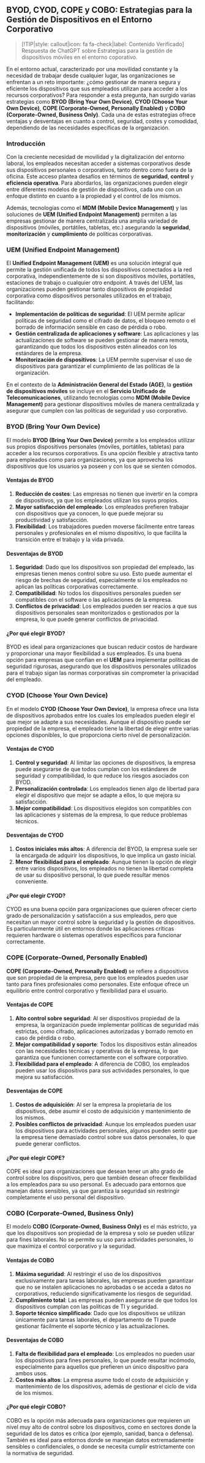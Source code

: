 ## **BYOD, CYOD, COPE y COBO: Estrategias para la Gestión de Dispositivos en el Entorno Corporativo** <!-- {docsify-ignore} -->

> [!TIP|style: callout|icon: fa fa-check|label: Contenido Verificado]
> Respuesta de ChatGPT sobre Estrategias para la gestión de dispositivos móviles en el entorno coporativo.

En el entorno actual, caracterizado por una movilidad constante y la necesidad de trabajar desde cualquier lugar, las organizaciones se enfrentan a un reto importante: ¿cómo gestionar de manera segura y eficiente los dispositivos que sus empleados utilizan para acceder a los recursos corporativos? Para responder a esta pregunta, han surgido varias estrategias como **BYOD (Bring Your Own Device)**, **CYOD (Choose Your Own Device)**, **COPE (Corporate-Owned, Personally Enabled)** y **COBO (Corporate-Owned, Business Only)**. Cada una de estas estrategias ofrece ventajas y desventajas en cuanto a control, seguridad, costes y comodidad, dependiendo de las necesidades específicas de la organización.

### **Introducción** <!-- {docsify-ignore} -->

Con la creciente necesidad de movilidad y la digitalización del entorno laboral, los empleados necesitan acceder a sistemas corporativos desde sus dispositivos personales o corporativos, tanto dentro como fuera de la oficina. Este acceso plantea desafíos en términos de **seguridad**, **control** y **eficiencia operativa**. Para abordarlos, las organizaciones pueden elegir entre diferentes modelos de gestión de dispositivos, cada uno con un enfoque distinto en cuanto a la propiedad y el control de los mismos.

Además, tecnologías como el **MDM (Mobile Device Management)** y las soluciones de **UEM (Unified Endpoint Management)** permiten a las empresas gestionar de manera centralizada una amplia variedad de dispositivos (móviles, portátiles, tabletas, etc.) asegurando la **seguridad**, **monitorización** y **cumplimiento** de políticas corporativas.

### **UEM (Unified Endpoint Management)** <!-- {docsify-ignore} -->

El **Unified Endpoint Management (UEM)** es una solución integral que permite la gestión unificada de todos los dispositivos conectados a la red corporativa, independientemente de si son dispositivos móviles, portátiles, estaciones de trabajo o cualquier otro endpoint. A través del UEM, las organizaciones pueden gestionar tanto dispositivos de propiedad corporativa como dispositivos personales utilizados en el trabajo, facilitando:

- **Implementación de políticas de seguridad**: El UEM permite aplicar políticas de seguridad como el cifrado de datos, el bloqueo remoto o el borrado de información sensible en caso de pérdida o robo.
- **Gestión centralizada de aplicaciones y software**: Las aplicaciones y las actualizaciones de software se pueden gestionar de manera remota, garantizando que todos los dispositivos estén alineados con los estándares de la empresa.
- **Monitorización de dispositivos**: La UEM permite supervisar el uso de dispositivos para garantizar el cumplimiento de las políticas de la organización.

En el contexto de la **Administración General del Estado (AGE)**, la **gestión de dispositivos móviles** se incluye en el **Servicio Unificado de Telecomunicaciones**, utilizando tecnologías como **MDM (Mobile Device Management)** para gestionar dispositivos móviles de manera centralizada y asegurar que cumplen con las políticas de seguridad y uso corporativo.

### **BYOD (Bring Your Own Device)** <!-- {docsify-ignore} -->

El modelo **BYOD (Bring Your Own Device)** permite a los empleados utilizar sus propios dispositivos personales (móviles, portátiles, tabletas) para acceder a los recursos corporativos. Es una opción flexible y atractiva tanto para empleados como para organizaciones, ya que aprovecha los dispositivos que los usuarios ya poseen y con los que se sienten cómodos.

#### **Ventajas de BYOD**

1. **Reducción de costes**: Las empresas no tienen que invertir en la compra de dispositivos, ya que los empleados utilizan los suyos propios.
2. **Mayor satisfacción del empleado**: Los empleados prefieren trabajar con dispositivos que ya conocen, lo que puede mejorar su productividad y satisfacción.
3. **Flexibilidad**: Los trabajadores pueden moverse fácilmente entre tareas personales y profesionales en el mismo dispositivo, lo que facilita la transición entre el trabajo y la vida privada.

#### **Desventajas de BYOD**

1. **Seguridad**: Dado que los dispositivos son propiedad del empleado, las empresas tienen menos control sobre su uso. Esto puede aumentar el riesgo de brechas de seguridad, especialmente si los empleados no aplican las políticas corporativas correctamente.
2. **Compatibilidad**: No todos los dispositivos personales pueden ser compatibles con el software o las aplicaciones de la empresa.
3. **Conflictos de privacidad**: Los empleados pueden ser reacios a que sus dispositivos personales sean monitorizados o gestionados por la empresa, lo que puede generar conflictos de privacidad.

#### **¿Por qué elegir BYOD?**

BYOD es ideal para organizaciones que buscan reducir costos de hardware y proporcionar una mayor flexibilidad a sus empleados. Es una buena opción para empresas que confían en el **UEM** para implementar políticas de seguridad rigurosas, asegurando que los dispositivos personales utilizados para el trabajo sigan las normas corporativas sin comprometer la privacidad del empleado.

### **CYOD (Choose Your Own Device)** <!-- {docsify-ignore} -->

En el modelo **CYOD (Choose Your Own Device)**, la empresa ofrece una lista de dispositivos aprobados entre los cuales los empleados pueden elegir el que mejor se adapte a sus necesidades. Aunque el dispositivo puede ser propiedad de la empresa, el empleado tiene la libertad de elegir entre varias opciones disponibles, lo que proporciona cierto nivel de personalización.

#### **Ventajas de CYOD**

1. **Control y seguridad**: Al limitar las opciones de dispositivos, la empresa puede asegurarse de que todos cumplan con los estándares de seguridad y compatibilidad, lo que reduce los riesgos asociados con BYOD.
2. **Personalización controlada**: Los empleados tienen algo de libertad para elegir el dispositivo que mejor se adapte a ellos, lo que mejora su satisfacción.
3. **Mejor compatibilidad**: Los dispositivos elegidos son compatibles con las aplicaciones y sistemas de la empresa, lo que reduce problemas técnicos.

#### **Desventajas de CYOD**

1. **Costos iniciales más altos**: A diferencia del BYOD, la empresa suele ser la encargada de adquirir los dispositivos, lo que implica un gasto inicial.
2. **Menor flexibilidad para el empleado**: Aunque tienen la opción de elegir entre varios dispositivos, los empleados no tienen la libertad completa de usar su dispositivo personal, lo que puede resultar menos conveniente.

#### **¿Por qué elegir CYOD?**

CYOD es una buena opción para organizaciones que quieren ofrecer cierto grado de personalización y satisfacción a sus empleados, pero que necesitan un mayor control sobre la seguridad y la gestión de dispositivos. Es particularmente útil en entornos donde las aplicaciones críticas requieren hardware o sistemas operativos específicos para funcionar correctamente.

### **COPE (Corporate-Owned, Personally Enabled)** <!-- {docsify-ignore} -->

**COPE (Corporate-Owned, Personally Enabled)** se refiere a dispositivos que son propiedad de la empresa, pero que los empleados pueden usar tanto para fines profesionales como personales. Este enfoque ofrece un equilibrio entre control corporativo y flexibilidad para el usuario.

#### **Ventajas de COPE**

1. **Alto control sobre seguridad**: Al ser dispositivos propiedad de la empresa, la organización puede implementar políticas de seguridad más estrictas, como cifrado, aplicaciones autorizadas y borrado remoto en caso de pérdida o robo.
2. **Mejor compatibilidad y soporte**: Todos los dispositivos están alineados con las necesidades técnicas y operativas de la empresa, lo que garantiza que funcionen correctamente con el software corporativo.
3. **Flexibilidad para el empleado**: A diferencia de COBO, los empleados pueden usar los dispositivos para sus actividades personales, lo que mejora su satisfacción.

#### **Desventajas de COPE**

1. **Costos de adquisición**: Al ser la empresa la propietaria de los dispositivos, debe asumir el costo de adquisición y mantenimiento de los mismos.
2. **Posibles conflictos de privacidad**: Aunque los empleados pueden usar los dispositivos para actividades personales, algunos pueden sentir que la empresa tiene demasiado control sobre sus datos personales, lo que puede generar conflictos.

#### **¿Por qué elegir COPE?**

COPE es ideal para organizaciones que desean tener un alto grado de control sobre los dispositivos, pero que también desean ofrecer flexibilidad a los empleados para su uso personal. Es adecuado para entornos que manejan datos sensibles, ya que garantiza la seguridad sin restringir completamente el uso personal del dispositivo.

### **COBO (Corporate-Owned, Business Only)** <!-- {docsify-ignore} -->

El modelo **COBO (Corporate-Owned, Business Only)** es el más estricto, ya que los dispositivos son propiedad de la empresa y solo se pueden utilizar para fines laborales. No se permite su uso para actividades personales, lo que maximiza el control corporativo y la seguridad.

#### **Ventajas de COBO**

1. **Máxima seguridad**: Al restringir el uso de los dispositivos exclusivamente para tareas laborales, las empresas pueden garantizar que no se instalen aplicaciones no aprobadas o se acceda a datos no corporativos, reduciendo significativamente los riesgos de seguridad.
2. **Cumplimiento total**: Las empresas pueden asegurarse de que todos los dispositivos cumplan con las políticas de TI y seguridad.
3. **Soporte técnico simplificado**: Dado que los dispositivos se utilizan únicamente para tareas laborales, el departamento de TI puede gestionar fácilmente el soporte técnico y las actualizaciones.

#### **Desventajas de COBO**

1. **Falta de flexibilidad para el empleado**: Los empleados no pueden usar los dispositivos para fines personales, lo que puede resultar incómodo, especialmente para aquellos que prefieren un único dispositivo para ambos usos.
2. **Costos más altos**: La empresa asume todo el costo de adquisición y mantenimiento de los dispositivos, además de gestionar el ciclo de vida de los mismos.

#### **¿Por qué elegir COBO?**

COBO es la opción más adecuada para organizaciones que requieren un nivel muy alto de control sobre los dispositivos, como en sectores donde la seguridad de los datos es crítica (por ejemplo, sanidad, banca o defensa). También es ideal para entornos donde se manejan datos extremadamente sensibles o confidenciales, o donde se necesita cumplir estrictamente con la normativa de seguridad.